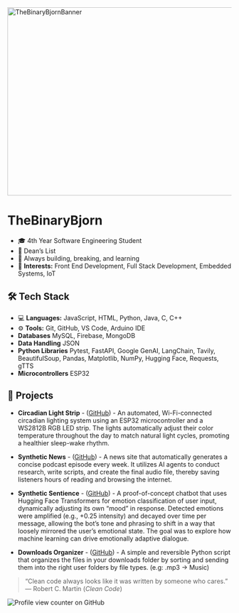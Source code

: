 
<img width="1024" height="424" alt="TheBinaryBjornBanner" src="https://github.com/user-attachments/assets/bdb57a65-dec8-467e-9d66-355798796f96" />


# TheBinaryBjorn
- 🎓 4th Year Software Engineering Student  
- 🏅 Dean’s List 
- 🧠 Always building, breaking, and learning
- 🔬 **Interests:** Front End Development, Full Stack Development, Embedded Systems, IoT


## 🛠️ Tech Stack
- 💻 **Languages:** JavaScript, HTML, Python, Java, C, C++
- ⚙️ **Tools:** Git, GitHub, VS Code, Arduino IDE
- **Databases** MySQL, Firebase, MongoDB
- **Data Handling** JSON
- **Python Libraries** Pytest, FastAPI, Google GenAI, LangChain, Tavily, BeautifulSoup, Pandas, Matplotlib, NumPy, Hugging Face, Requests, gTTS
- **Microcontrollers** ESP32


## 🚀 Projects
- **Circadian Light Strip** - ([GitHub](https://github.com/DanielFeldman1/circadian-light-strip)) - An automated, Wi-Fi-connected circadian lighting system using an ESP32 microcontroller and a WS2812B RGB LED strip. The lights automatically adjust their color temperature throughout the day to match natural light cycles, promoting a healthier sleep-wake rhythm.

- **Synthetic News** - ([GitHub](https://github.com/DanielFeldman1/synthetic-news)) - A news site that automatically generates a concise podcast episode every week. It utilizes AI agents to conduct research, write scripts, and create the final audio file, thereby saving listeners hours of reading and browsing the internet.

- **Synthetic Sentience** - ([GitHub](https://github.com/DanielFeldman1/synthetic-sentience)) - A proof-of-concept chatbot that uses Hugging Face Transformers for emotion classification of user input, dynamically adjusting its own “mood” in response. Detected emotions were amplified (e.g., +0.25 intensity) and decayed over time per message, allowing the bot’s tone and phrasing to shift in a way that loosely mirrored the user’s emotional state. The goal was to explore how machine learning can drive emotionally adaptive dialogue.

- **Downloads Organizer**   - ([GitHub](https://github.com/DanielFeldman1/folder-organizer)) - A simple and reversible Python script that organizes the files in your downloads folder by sorting and sending them into the right user folders by file types. (e.g: .mp3 -> Music)

> “Clean code always looks like it was written by someone who cares.”  
> — Robert C. Martin (*Clean Code*)

![Profile view counter on GitHub](https://komarev.com/ghpvc/?username=TheBinaryBjorn)
